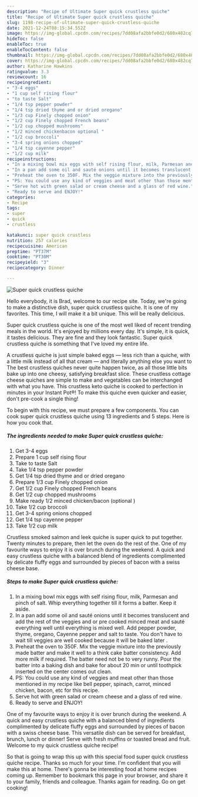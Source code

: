 ```yaml
---
description: "Recipe of Ultimate Super quick crustless quiche"
title: "Recipe of Ultimate Super quick crustless quiche"
slug: 1198-recipe-of-ultimate-super-quick-crustless-quiche
date: 2021-12-24T08:15:34.552Z
image: https://img-global.cpcdn.com/recipes/7dd08afa2bbfe0d2/680x482cq70/super-quick-crustless-quiche-recipe-main-photo.jpg
hideToc: false
enableToc: true
enableTocContent: false
thumbnail: https://img-global.cpcdn.com/recipes/7dd08afa2bbfe0d2/680x482cq70/super-quick-crustless-quiche-recipe-main-photo.jpg
cover: https://img-global.cpcdn.com/recipes/7dd08afa2bbfe0d2/680x482cq70/super-quick-crustless-quiche-recipe-main-photo.jpg
author: Katharine Hawkins
ratingvalue: 3.3
reviewcount: 16
recipeingredient:
- "3-4 eggs"
- "1 cup self rising flour"
- "to taste Salt"
- "1/4 tsp pepper powder"
- "1/4 tsp dried thyme and or dried oregano"
- "1/3 cup Finely chopped onion"
- "1/2 cup Finely chopped French beans"
- "1/2 cup chopped mushrooms"
- "1/2 minced chickenbacon optional "
- "1/2 cup broccoli"
- "3-4 spring onions chopped"
- "1/4 tsp cayenne pepper"
- "1/2 cup milk"
recipeinstructions:
- "In a mixing bowl mix eggs with self rising flour, milk, Parmesan and pinch of salt.  Whip everything together till it forms a batter. Keep it aside."
- "In a pan add some oil and sauté onions until it becomes translucent and add the rest of the veggies and or pre cooked minced meat and sauté everything well until everything is mixed well. Add pepper powder, thyme, oregano, Cayenne  pepper and salt to taste. You don&#39;t have to wait till veggies are well cooked because it will be baked later ."
- "Preheat the oven to 350F. Mix the veggie mixture into the previously made batter and make it well to a think cake batter consistency. Add more milk if required. The batter need not be to very runny.  Pour the batter into a baking dish and bake for about 20 min or until toothpick inserted on the center comes out clean."
- "PS: You could use any kind of veggies and meat other than those mentioned in my recipe like bell pepper, spinach, carrot, minced chicken, bacon, etc for this recipe."
- "Serve hot with green salad or cream cheese and a glass of red wine."
- "Ready to serve and ENJOY!"
categories:
- Recipe
tags:
- super
- quick
- crustless

katakunci: super quick crustless 
nutrition: 257 calories
recipecuisine: American
preptime: "PT37M"
cooktime: "PT30M"
recipeyield: "3"
recipecategory: Dinner

---
```



![Super quick crustless quiche](https://img-global.cpcdn.com/recipes/7dd08afa2bbfe0d2/680x482cq70/super-quick-crustless-quiche-recipe-main-photo.jpg)

Hello everybody, it is Brad, welcome to our recipe site. Today, we're going to make a distinctive dish, super quick crustless quiche. It is one of my favorites. This time, I will make it a bit unique. This will be really delicious.

Super quick crustless quiche is one of the most well liked of recent trending meals in the world. It's enjoyed by millions every day. It's simple, it is quick, it tastes delicious. They are fine and they look fantastic. Super quick crustless quiche is something that I've loved my entire life.

A crustless quiche is just simple baked eggs — less rich than a quiche, with a little milk instead of all that cream — and literally anything else you want to The best crustless quiches never quite happen twice, as all those little bits bake up into one cheesy, satisfying breakfast slice. These crustless cottage cheese quiches are simple to make and vegetables can be interchanged with what you have. This crustless keto quiche is cooked to perfection in minutes in your Instant Pot®! To make this quiche even quicker and easier, don&#39;t pre-cook a single thing!


To begin with this recipe, we must prepare a few components. You can cook super quick crustless quiche using 13 ingredients and 5 steps. Here is how you cook that.

<!--inarticleads1-->

##### The ingredients needed to make Super quick crustless quiche:

1. Get 3-4 eggs
1. Prepare 1 cup self rising flour
1. Take to taste Salt
1. Take 1/4 tsp pepper powder
1. Get 1/4 tsp dried thyme and or dried oregano
1. Prepare 1/3 cup Finely chopped onion
1. Get 1/2 cup Finely chopped French beans
1. Get 1/2 cup chopped mushrooms
1. Make ready 1/2 minced chicken/bacon (optional )
1. Take 1/2 cup broccoli
1. Get 3-4 spring onions chopped
1. Get 1/4 tsp cayenne pepper
1. Take 1/2 cup milk


Crustless smoked salmon and leek quiche is super quick to put together. Twenty minutes to prepare, then let the oven do the rest of the. One of my favourite ways to enjoy it is over brunch during the weekend. A quick and easy crustless quiche with a balanced blend of ingredients complimented by delicate fluffy eggs and surrounded by pieces of bacon with a swiss cheese base. 

<!--inarticleads2-->

##### Steps to make Super quick crustless quiche:

1. In a mixing bowl mix eggs with self rising flour, milk, Parmesan and pinch of salt.  Whip everything together till it forms a batter. Keep it aside.
1. In a pan add some oil and sauté onions until it becomes translucent and add the rest of the veggies and or pre cooked minced meat and sauté everything well until everything is mixed well. Add pepper powder, thyme, oregano, Cayenne  pepper and salt to taste. You don&#39;t have to wait till veggies are well cooked because it will be baked later .
1. Preheat the oven to 350F. Mix the veggie mixture into the previously made batter and make it well to a think cake batter consistency. Add more milk if required. The batter need not be to very runny.  Pour the batter into a baking dish and bake for about 20 min or until toothpick inserted on the center comes out clean.
1. PS: You could use any kind of veggies and meat other than those mentioned in my recipe like bell pepper, spinach, carrot, minced chicken, bacon, etc for this recipe.
1. Serve hot with green salad or cream cheese and a glass of red wine.
1. Ready to serve and ENJOY!

One of my favourite ways to enjoy it is over brunch during the weekend. A quick and easy crustless quiche with a balanced blend of ingredients complimented by delicate fluffy eggs and surrounded by pieces of bacon with a swiss cheese base. This versatile dish can be served for breakfast, brunch, lunch or dinner! Serve with fresh muffins or toasted bread and fruit. Welcome to my quick crustless quiche recipe! 

So that is going to wrap this up with this special food super quick crustless quiche recipe. Thanks so much for your time. I'm confident that you will make this at home. There's gonna be interesting food at home recipes coming up. Remember to bookmark this page in your browser, and share it to your family, friends and colleague. Thanks again for reading. Go on get cooking!
